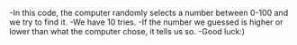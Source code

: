 -In this code, the computer randomly selects a number between 0-100 and we try to find it.
-We have 10 tries. 
-If the number we guessed is higher or lower than what the computer chose, it tells us so. 
-Good luck:)
